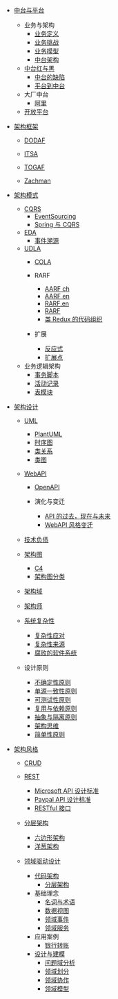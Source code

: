   - [中台与平台](/中台与平台/README.md)
    - 业务与架构
      - [业务定义](/中台与平台/业务与架构/业务定义.md)
      - [业务挑战](/中台与平台/业务与架构/业务挑战.md)
      - [业务模型](/中台与平台/业务与架构/业务模型.md)
      - [中台架构](/中台与平台/业务与架构/中台架构.md)
    - [中台红与黑](/中台与平台/中台红与黑/README.md)
      - [中台的缺陷](/中台与平台/中台红与黑/中台的缺陷.md)
      - [平台到中台](/中台与平台/中台红与黑/平台到中台.md)
    - 大厂中台
      - [阿里](/中台与平台/大厂中台/阿里.md)
    - [开放平台](/中台与平台/开放平台/README.md)
      
  - [架构框架](/架构框架/README.md)
    - [DODAF](/架构框架/DODAF.md)
    - [ITSA](/架构框架/ITSA.md)
    - [TOGAF](/架构框架/TOGAF/README.md)
      
    - [Zachman](/架构框架/Zachman.md)
  - [架构模式](/架构模式/README.md)
    - [CQRS](/架构模式/CQRS/README.md)
      - [EventSourcing](/架构模式/CQRS/EventSourcing.md)
      - [Spring 与 CQRS](/架构模式/CQRS/Spring%20与%20CQRS.md)
    - [EDA](/架构模式/EDA/README.md)
      - [事件溯源](/架构模式/EDA/事件溯源.md)
    - [UDLA](/架构模式/UDLA/README.md)
      - [COLA](/架构模式/UDLA/COLA/README.md)
        
      - RARF
        - [AARF ch](/架构模式/UDLA/RARF/AARF-ch.md)
        - [AARF en](/架构模式/UDLA/RARF/AARF-en.md)
        - [RARF.en](/架构模式/UDLA/RARF/RARF.en.md)
        - [RARF](/架构模式/UDLA/RARF/RARF.md)
        - [类 Redux 的代码组织](/架构模式/UDLA/RARF/类%20Redux%20的代码组织.md)
      - 扩展
        - [反应式](/架构模式/UDLA/扩展/反应式.md)
        - [扩展点](/架构模式/UDLA/扩展/扩展点.md)
    - 业务逻辑架构
      - [事务脚本](/架构模式/业务逻辑架构/事务脚本.md)
      - [活动记录](/架构模式/业务逻辑架构/活动记录.md)
      - [表模块](/架构模式/业务逻辑架构/表模块.md)
  - [架构设计](/架构设计/README.md)
    - [UML](/架构设计/UML/README.md)
      - [PlantUML](/架构设计/UML/PlantUML.md)
      - [时序图](/架构设计/UML/时序图.md)
      - [类关系](/架构设计/UML/类关系.md)
      - [类图](/架构设计/UML/类图.md)
    - [WebAPI](/架构设计/WebAPI/README.md)
      - [OpenAPI](/架构设计/WebAPI/OpenAPI/README.md)
        
      - 演化与变迁
        - [API 的过去，现在与未来](/架构设计/WebAPI/演化与变迁/API%20的过去，现在与未来.md)
        - [WebAPI 风格变迁](/架构设计/WebAPI/演化与变迁/WebAPI%20风格变迁.md)
    - [技术负债](/架构设计/技术负债/README.md)
      
    - [架构图](/架构设计/架构图/README.md)
      - [C4](/架构设计/架构图/C4.md)
      - [架构图分类](/架构设计/架构图/架构图分类.md)
    - [架构域](/架构设计/架构域/README.md)
      
    - [架构师](/架构设计/架构师/README.md)
      
    - [系统复杂性](/架构设计/系统复杂性/README.md)
      - [复杂性应对](/架构设计/系统复杂性/复杂性应对.md)
      - [复杂性来源](/架构设计/系统复杂性/复杂性来源.md)
      - [腐败的软件系统](/架构设计/系统复杂性/腐败的软件系统.md)
    - 设计原则
      - [不确定性原则](/架构设计/设计原则/不确定性原则.md)
      - [单源一致性原则](/架构设计/设计原则/单源一致性原则.md)
      - [可测试性原则](/架构设计/设计原则/可测试性原则.md)
      - [复用与依赖原则](/架构设计/设计原则/复用与依赖原则.md)
      - [抽象与隔离原则](/架构设计/设计原则/抽象与隔离原则.md)
      - [架构思维](/架构设计/设计原则/架构思维.md)
      - [简单性原则](/架构设计/设计原则/简单性原则.md)
  - [架构风格](/架构风格/README.md)
    - [CRUD](/架构风格/CRUD/README.md)
      
    - [REST](/架构风格/REST/README.md)
      - [Microsoft API 设计标准](/架构风格/REST/Microsoft%20API%20设计标准.md)
      - [Paypal API 设计标准](/架构风格/REST/Paypal%20API%20设计标准.md)
      - [RESTful 接口](/架构风格/REST/RESTful%20接口.md)
    - [分层架构](/架构风格/分层架构/README.md)
      - [六边形架构](/架构风格/分层架构/六边形架构.md)
      - [洋葱架构](/架构风格/分层架构/洋葱架构.md)
    - [领域驱动设计](/架构风格/领域驱动设计/README.md)
      - [代码架构](/架构风格/领域驱动设计/代码架构/README.md)
        - [分层架构](/架构风格/领域驱动设计/代码架构/分层架构.md)
      - 基础理念
        - [名词与术语](/架构风格/领域驱动设计/基础理念/名词与术语.md)
        - [数据视图](/架构风格/领域驱动设计/基础理念/数据视图.md)
        - [领域事件](/架构风格/领域驱动设计/基础理念/领域事件.md)
        - [领域服务](/架构风格/领域驱动设计/基础理念/领域服务.md)
      - 应用案例
        - [银行转账](/架构风格/领域驱动设计/应用案例/银行转账.md)
      - [设计与建模](/架构风格/领域驱动设计/设计与建模/README.md)
        - [问题域分析](/架构风格/领域驱动设计/设计与建模/问题域分析.md)
        - [领域划分](/架构风格/领域驱动设计/设计与建模/领域划分.md)
        - [领域协作](/架构风格/领域驱动设计/设计与建模/领域协作.md)
        - [领域模型](/架构风格/领域驱动设计/设计与建模/领域模型.md)